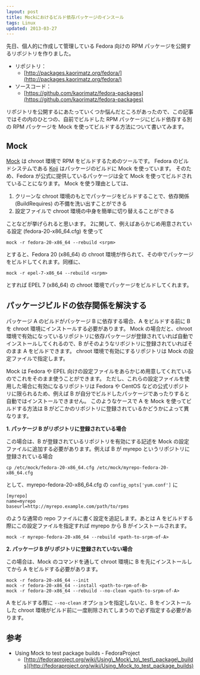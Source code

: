 ```yaml
---
layout: post
title: Mockにおけるビルド依存パッケージのインスール
tags: Linux
updated: 2013-03-27
---
```


先日、個人的に作成して管理している Fedora 向けの RPM パッケージを公開するリポジトリを作りました。

- リポジトリ：
    - [http://packages.kaorimatz.org/fedora/](http://packages.kaorimatz.org/fedora/)
- ソースコード：
    - [https://github.com/kaorimatz/fedora-packages](https://github.com/kaorimatz/fedora-packages)

リポジトリを公開するにあたっていくつか悩んだところがあったので、この記事ではその内のひとつの、自前でビルドした RPM パッケージにビルド依存する別の RPM パッケージを Mock を使ってビルドする方法について書いてみます。

## Mock

[Mock](https://fedoraproject.org/wiki/Projects/Mock) は chroot 環境で RPM をビルドするためのツールです。
Fedora のビルドシステムである [Koji](http://koji.fedoraproject.org/koji/) はパッケージのビルドに Mock を使っています。
そのため、Fedora が公式に提供しているパッケージは全て Mock を使ってビルドされていることになります。
Mock を使う理由としては、

1. クリーンな chroot 環境のもとでパッケージをビルドすることで、依存関係 (BuildRequires) の不備を洗い出すことができる
2. 設定ファイルで chroot 環境の中身を簡単に切り替えることができる

ことなどが挙げられると思います。
2に関して、例えばあらかじめ用意されている設定 (fedora-20-x86\_64.cfg) を使って

    mock -r fedora-20-x86_64 --rebuild <srpm>

とすると、Fedora 20 (x86\_64) の chroot 環境が作られて、その中でパッケージをビルドしてくれます。同様に、
    
    mock -r epel-7-x86_64 --rebuild <srpm>

とすれば EPEL 7 (x86\_64) の chroot 環境でパッケージをビルドしてくれます。


## パッケージビルドの依存関係を解決する

パッケージ A のビルドがパッケージ B に依存する場合、A をビルドする前に B を chroot 環境にインストールする必要があります。
Mock の場合だと、chroot 環境で有効になっているリポジトリに依存パッケージが登録されていれば自動でインストールしてくれるので、B がそのようなリポジトリに登録されていればそのまま A をビルドできます。
chroot 環境で有効にするリポジトリは Mock の設定ファイルで指定します。

Mock は Fedora や EPEL 向けの設定ファイルをあらかじめ用意してくれているのでこれをそのまま使うことができます。
ただし、これらの設定ファイルを使用した場合に有効になるリポジトリは Fedora や CentOS などの公式リポジトリに限られるため、例えば B が自分でビルドしたパッケージであったりすると自動ではインストールできません。
このようなケースで A を Mock を使ってビルドする方法は B がどこかのリポジトリに登録されているかどうかによって異なります。

**1. パッケージ B がリポジトリに登録されている場合**

この場合は、B が登録されているリポジトリを有効にする記述を Mock の設定ファイルに追加する必要があります。例えば B が myrepo というリポジトリに登録されている場合

    cp /etc/mock/fedora-20-x86_64.cfg /etc/mock/myrepo-fedora-20-x86_64.cfg

として、myrepo-fedora-20-x86\_64.cfg の `config_opts['yum.conf']` に

    [myrepo]
    name=myrepo
    baseurl=http://myrepo.example.com/path/to/rpms

のような通常の repo ファイルに書く設定を追記します。あとは A をビルドする際にこの設定ファイルを指定すれば myrepo から B がインストールされます。

    mock -r myrepo-fedora-20-x86_64 --rebuild <path-to-srpm-of-A>


**2. パッケージ B がリポジトリに登録されていない場合**

この場合は、Mock のコマンドを通して chroot 環境に B を先にインストールしてから A をビルドする必要があります。

    mock -r fedora-20-x86_64 --init
    mock -r fedora-20-x86_64 --install <path-to-rpm-of-B>
    mock -r fedora-20-x86_64 --rebuild --no-clean <path-to-srpm-of-A>

A をビルドする際に `--no-clean` オプションを指定しないと、B をインストールした chroot 環境がビルド前に一度削除されてしまうので必ず指定する必要があります。

## 参考

-  Using Mock to test package builds - FedoraProject
    - [http://fedoraproject.org/wiki/Using\_Mock\_to\_test\_package\_builds](http://fedoraproject.org/wiki/Using_Mock_to_test_package_builds)
